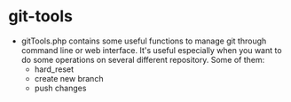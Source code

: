 # git-tools

* gitTools.php contains some useful functions to manage git through command line or web interface. It's useful especially when you want to do some operations on several different repository. 
Some of them:
  * hard_reset 
  * create new branch
  * push changes

